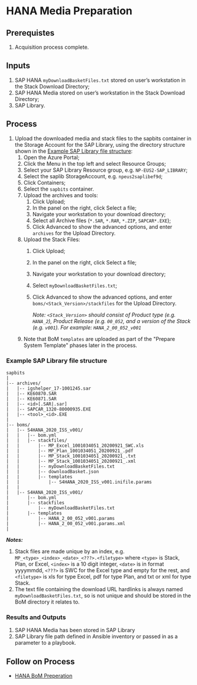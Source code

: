 # HANA Media Preparation

## Prerequistes

1. Acquisition process complete.

## Inputs

1. SAP HANA `myDownloadBasketFiles.txt` stored on user’s workstation in the Stack Download Directory;
1. SAP HANA Media stored on user’s workstation in the Stack Download Directory;
1. SAP Library.

## Process

1. Upload the downloaded media and stack files to the sapbits container in the Storage Account for the SAP Library, using the directory structure shown in the [Example SAP Library file structure](#example-sap-library-file-structure):
   1. Open the Azure Portal;
   1. Click the Menu in the top left and select Resource Groups;
   1. Select your SAP Library Resource group, e.g. `NP-EUS2-SAP_LIBRARY`;
   1. Select the saplib StorageAccount, e.g. `npeus2saplibef9d`;
   1. Click Containers;
   1. Select the `sapbits` container.
   1. Upload the archives and tools:
      1. Click Upload;
      1. In the panel on the right, click Select a file;
      1. Navigate your workstation to your download directory;
      1. Select all Archive files (`*.SAR`, `*.RAR`, `*.ZIP`, `SAPCAR*.EXE`);
      1. Click Advanced to show the advanced options, and enter `archives` for the Upload Directory.
   1. Upload the Stack Files:
      1. Click Upload;
      1. In the panel on the right, click Select a file;
      1. Navigate your workstation to your download directory;
      1. Select `myDownloadBasketFiles.txt`;
      1. Click Advanced to show the advanced options, and enter `boms/<Stack_Version>/stackfiles` for the Upload Directory.

         _Note: `<Stack_Version>` should consist of Product type (e.g. `HANA_2`), Product Release (e.g. `00_052`, and a version of the Stack (e.g. `v001`). For example: `HANA_2_00_052_v001`_
   1. Note that BoM `templates` are uploaded as part of the "Prepare System Template" phases later in the process.

### Example SAP Library file structure

```text
sapbits
|
|-- archives/
|   |-- igshelper_17-1001245.sar
|   |-- KE60870.SAR
|   |-- KE60871.SAR
|   |-- <id>[.SAR|.sar]
|   |-- SAPCAR_1320-80000935.EXE
|   |-- <tool>_<id>.EXE
|
|-- boms/
|   |-- S4HANA_2020_ISS_v001/
|   |   |-- bom.yml
|   |   |-- stackfiles/
|   |       |-- MP_Excel_1001034051_20200921_SWC.xls
|   |       |-- MP_Plan_1001034051_20200921_.pdf
|   |       |-- MP_Stack_1001034051_20200921_.txt
|   |       |-- MP_Stack_1001034051_20200921_.xml
|   |       |-- myDownloadBasketFiles.txt
|   |       |-- downloadBasket.json
|   |       |-- templates
|   |           |-- S4HANA_2020_ISS_v001.inifile.params
|   |
|   |-- S4HANA_2020_ISS_v001/
|       |-- bom.yml
|       |-- stackfiles
|           |-- myDownloadBasketFiles.txt
|       |-- templates
|           |-- HANA_2_00_052_v001.params
|           |-- HANA_2_00_052_v001.params.xml
|
```

**_Notes:_**

1. Stack files are made unique by an index, e.g. `MP_<type>_<index>_<date>_<???>.<filetype>` where `<type>` is Stack, Plan, or Excel, `<index>` is a 10 digit integer, `<date>` is in format yyyymmdd, `<???>` is SWC for the Excel type and empty for the rest, and `<filetype>` is xls for type Excel, pdf for type Plan, and txt or xml for type Stack.
1. The text file containing the download URL hardlinks is always named `myDownloadBasketFiles.txt`, so is not unique and should be stored in the BoM directory it relates to.

### Results and Outputs

1. SAP HANA Media has been stored in SAP Library
1. SAP Library file path defined in Ansible inventory or passed in as a parameter to a playbook.

## Follow on Process

- [HANA BoM Preperation](./prepare-bom.md)
